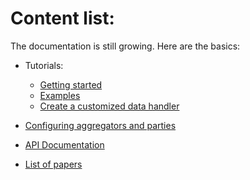 # Content list:

The documentation is still growing. Here are the basics:

- Tutorials:
  * [Getting started](../setup.md)
  * [Examples](../examples)
  * [Create a customized data handler](tutorials/create_my_data_handler.md)

- [Configuring aggregators and parties](tutorials/configure_fl.md)
  
- [API Documentation](http://ibmfl-api-docs.mybluemix.net/index.html)

- [List of papers](papers.md)
